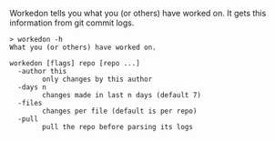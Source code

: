 Workedon tells you what you (or others) have worked on. It gets this information from git commit logs.

```
> workedon -h
What you (or others) have worked on.

workedon [flags] repo [repo ...]
  -author this
    	only changes by this author
  -days n
    	changes made in last n days (default 7)
  -files
    	changes per file (default is per repo)
  -pull
    	pull the repo before parsing its logs
```
